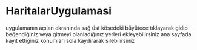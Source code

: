 # HaritalarUygulamasi
uygulamanın açılan ekranında sağ üst köşedeki büyütece tıklayarak gidip beğendiğiniz veya gitmeyi planladığınız yerleri ekleyebilirsiniz
ana sayfada kayıt ettiğiniz konumları sola kaydırarak silebilirsiniz

